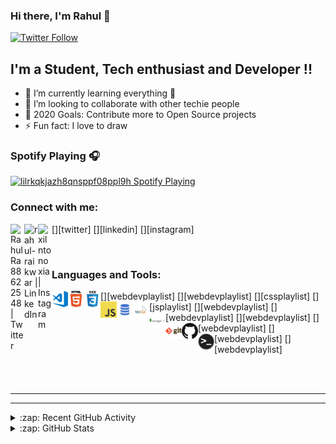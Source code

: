 ### Hi there, I'm Rahul 👋

[![Twitter Follow](https://img.shields.io/twitter/follow/RahulRa88622548?color=1DA1F2&logo=twitter&style=for-the-badge)](https://twitter.com/intent/follow?original_referer=https%3A%2F%2Fgithub.com%2FcodeSTACKr&screen_name=RahulRa88622548)

## I'm a Student, Tech enthusiast and Developer !!
- 🌱 I’m currently learning everything 🤣
- 👯 I’m looking to collaborate with other techie people
- 🥅 2020 Goals: Contribute more to Open Source projects
- ⚡ Fun fact: I love to draw

### Spotify Playing 🎧

[<img src="https://now-playing-lilrkqkjazh8qnsppf08ppl9h.vercel.app/api/spotify-playing" alt="	lilrkqkjazh8qnsppf08ppl9h Spotify Playing" width="350" />](https://open.spotify.com/user/lilrkqkjazh8qnsppf08ppl9h)

### Connect with me:

<!-- [<img align="left" alt="codeSTACKr.com" width="22px" src="https://raw.githubusercontent.com/iconic/open-iconic/master/svg/globe.svg" />][website] -->
<!-- [<img align="left" alt="codeSTACKr | YouTube" width="22px" src="https://cdn.jsdelivr.net/npm/simple-icons@v3/icons/youtube.svg" />][youtube] -->
[<img align="left" alt="RahulRa88622548 | Twitter" width="22px" src="https://cdn.jsdelivr.net/npm/simple-icons@v3/icons/twitter.svg" />][twitter]
[<img align="left" alt="rahul-raikwar | LinkedIn" width="22px" src="https://cdn.jsdelivr.net/npm/simple-icons@v3/icons/linkedin.svg" />][linkedin]
[<img align="left" alt="xilntonoxia | Instagram" width="22px" src="https://cdn.jsdelivr.net/npm/simple-icons@v3/icons/instagram.svg" />][instagram]

<br />

### Languages and Tools:

[<img align="left" alt="Visual Studio Code" width="26px" src="https://raw.githubusercontent.com/github/explore/80688e429a7d4ef2fca1e82350fe8e3517d3494d/topics/visual-studio-code/visual-studio-code.png" />][webdevplaylist]
[<img align="left" alt="HTML5" width="26px" src="https://raw.githubusercontent.com/github/explore/80688e429a7d4ef2fca1e82350fe8e3517d3494d/topics/html/html.png" />][webdevplaylist]
[<img align="left" alt="CSS3" width="26px" src="https://raw.githubusercontent.com/github/explore/80688e429a7d4ef2fca1e82350fe8e3517d3494d/topics/css/css.png" />][cssplaylist]
[<img align="left" alt="JavaScript" width="26px" src="https://raw.githubusercontent.com/github/explore/80688e429a7d4ef2fca1e82350fe8e3517d3494d/topics/javascript/javascript.png" />][jsplaylist]
[<img align="left" alt="SQL" width="26px" src="https://raw.githubusercontent.com/github/explore/80688e429a7d4ef2fca1e82350fe8e3517d3494d/topics/sql/sql.png" />][webdevplaylist]
[<img align="left" alt="MySQL" width="26px" src="https://raw.githubusercontent.com/github/explore/80688e429a7d4ef2fca1e82350fe8e3517d3494d/topics/mysql/mysql.png" />][webdevplaylist]
[<img align="left" alt="MongoDB" width="26px" src="https://raw.githubusercontent.com/github/explore/80688e429a7d4ef2fca1e82350fe8e3517d3494d/topics/mongodb/mongodb.png" />][webdevplaylist]
[<img align="left" alt="Git" width="26px" src="https://raw.githubusercontent.com/github/explore/80688e429a7d4ef2fca1e82350fe8e3517d3494d/topics/git/git.png" />][webdevplaylist]
[<img align="left" alt="GitHub" width="26px" src="https://raw.githubusercontent.com/github/explore/78df643247d429f6cc873026c0622819ad797942/topics/github/github.png" />][webdevplaylist]
[<img align="left" alt="Terminal" width="26px" src="https://raw.githubusercontent.com/github/explore/80688e429a7d4ef2fca1e82350fe8e3517d3494d/topics/terminal/terminal.png" />][webdevplaylist]

<br />
<br />

---
<!-- 
<!-- ### 📺 Latest YouTube Videos

<!-- YOUTUBE:START
- [Learn JavaScript Variables Fast! #shorts](https://www.youtube.com/watch?v=EAYMD4h9L8Q)
- [Easy Mega Menu and Multi Level Dropdown with Animations | HTML & CSS Tutorial (2020)](https://www.youtube.com/watch?v=9GPH5xvLLRo)
- [What Is JavaScript? A Quick Explanation! #shorts](https://www.youtube.com/watch?v=KZXPKF_mBbU)
- [Easy VS Code Docker Remote Containers | Dockerize Development Environment Easily with VS Code (2020)](https://www.youtube.com/watch?v=KFyRLxiRKAc)
- [Clone GOOGLE with Tailwind CSS - How Google was Built in the 90s vs TODAY!](https://www.youtube.com/watch?v=8ETmAEf793g) -->
---

<details>
  <summary>:zap: Recent GitHub Activity</summary>
  
<!--START_SECTION:activity-->
1. ❌ Closed PR [#14](https://github.com/rahulraikwar00/rahulraikwar00/pull/14) in [rahulraikwar00/rahulraikwar00](https://github.com/codeSTACKr/codeSTACKr)
2. 🗣 Commented on [#14](https://github.com/rahulraikwar00/rahulraikwar00/issues/14) in [rahulraikwar00/rahulraikwar00](https://github.com/rahulraikwar00/rahulraikwar00)
3. ❌ Closed PR [#7](https://github.com/rahulraikwar00/rahulraikwar00/pull/7) in [rahulraikwar00/rahulraikwar00](https://github.com/rahulraikwar00/rahulraikwar00)
4. 🎉 Merged PR [#6](https://github.com/rahulraikwar00/rahulraikwar00/pull/6) in [rahulraikwar00/rahulraikwar00](https://github.com/rahulraikwar00/rahulraikwar00)
5. 💪 Opened PR [#259](https://github.com/florinpop17/app-ideas/pull/259) in [florinpop17/app-ideas](https://github.com/florinpop17/app-ideas)
<!--END_SECTION:activity-->

</details>

<details>
  <summary>:zap: GitHub Stats</summary>

  <img align="left" alt="rahulraikwar00's GitHub Stats" src="https://github-readme-stats.rahulraikwar00.vercel.app/api?username=rahulraikwar00&show_icons=true&hide_border=true" />

<!-- </details>

[website]: https://codeSTACKr.com
[course]: http://vsCodeHero.com
[twitter]: https://twitter.com/codeSTACKr
[youtube]: https://youtube.com/codeSTACKr
[instagram]: https://instagram.com/codeSTACKr
[linkedin]: https://linkedin.com/in/codeSTACKr
[webdevplaylist]: https://www.youtube.com/playlist?list=PLkwxH9e_vrAJ0WbEsFA9W3I1W-g_BTsbt
[jsplaylist]: https://www.youtube.com/playlist?list=PLkwxH9e_vrALRJKu7wfXby3MKeflhTu6B
[cssplaylist]: https://www.youtube.com/playlist?list=PLkwxH9e_vrALSdvZuEh6gqQdmDoDIoqz4
[reactplaylist]: https://www.youtube.com/playlist?list=PLkwxH9e_vrAK4TdffpxKY3QGyHCpxFcQ0 -->
